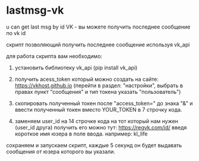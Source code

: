 # lastmsg-vk
u can get last msg by id VK - вы можете получить последнее сообщение по vk id

скрипт позволяющий получить последнее сообщение используя vk_api

для работа скрипта вам необходимо:
1. установить библиотеку vk_api (pip install vk_api)
2. получить acess_token который можно создать на сайте: https://vkhost.github.io 
(перейти в раздел: "настройки", выбрать в правах пункт "сообщения" и тип токена указать "пользователь")

3. скопировать полученный токен после "access_token=" до знака "&" и ввести полученный токен вместо YOUR_TOKEN в 7 строчку кода.
4. заменяем user_id на 14 строчке кода на тот который нам нужен (user_id друга) 
получить его можно тут: https://regvk.com/id/ введя короткое имя юзера в поле ввода. например: kl_life

сохраняем и запускаем скрипт, каждые 5 секунд он будет выдавать сообщения от юзера которого вы указали.
